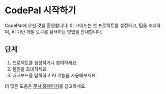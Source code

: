 # CodePal 시작하기

CodePal에 오신 것을 환영합니다! 이 가이드는 첫 프로젝트를 설정하고, 팀을 초대하며, AI 기반 개발 도구를 탐색하는 방법을 안내합니다.

## 단계
1. 프로젝트를 생성하거나 참여하세요.
2. 팀원을 초대하세요.
3. 대시보드를 탐색하고 AI 기능을 사용해보세요.

더 많은 도움은 [문서 홈페이지](../README.md)를 참고하세요. 